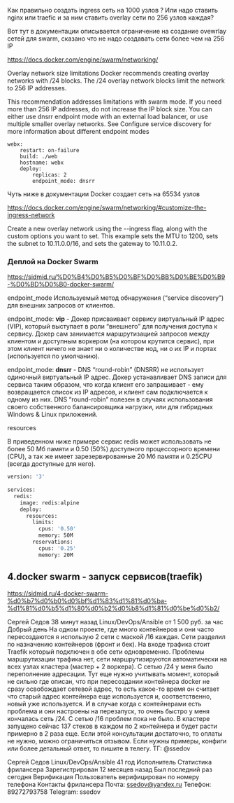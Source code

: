 Как правильно создать ingress сеть на 1000 узлов ?
Или надо ставить nginx или  traefic и за ним ставить overlay сети по 256 узлов каждая?

Вот тут в документации описывается ограничение на создание ovewrlay сетей для swarm, сказано что не надо создавать сети более чем на 256 IP

https://docs.docker.com/engine/swarm/networking/

Overlay network size limitations
Docker recommends creating overlay networks with /24 blocks. The /24 overlay network blocks limit the network to 256 IP addresses.

This recommendation addresses limitations with swarm mode. If you need more than 256 IP addresses, do not increase the IP block size. You can either use dnsrr endpoint mode with an external load balancer, or use multiple smaller overlay networks. See Configure service discovery for more information about different endpoint modes

```
webx:
    restart: on-failure
    build: ./web
    hostname: webx
    deploy:
        replicas: 2
        endpoint_mode: dnsrr
```

Чуть ниже в документации Docker создает сеть на 65534 узлов

https://docs.docker.com/engine/swarm/networking/#customize-the-ingress-network

Create a new overlay network using the --ingress flag, along with the custom options you want to set. This example sets the MTU to 1200, sets the subnet to 10.11.0.0/16, and sets the gateway to 10.11.0.2.


### Деплой на Docker Swarm
https://sidmid.ru/%D0%B4%D0%B5%D0%BF%D0%BB%D0%BE%D0%B9-%D0%BD%D0%B0-docker-swarm/

endpoint_mode
Используемый метод обнаружения (“service discovery”) для внешних запросов от клиентов.

endpoint_mode: **vip** - Докер присваивает сервису виртуальный IP адрес (VIP), который выступает в роли “внешнего” для получения доступа к сервису. Докер сам занимается маршрутизацией запросов между клиентом и доступным воркером (на котором крутится сервис), при этом клиент ничего не знает ни о количестве нод, ни о их IP и портах (используется по умолчанию).

endpoint_mode: **dnsrr** - DNS “round-robin” (DNSRR) не использует одиночный виртуальный IP адрес. Докер устанавливает DNS записи для сервиса таким образом, что когда клиент его запрашивает - ему возвращается список из IP адресов, и клиент сам подключается к одному из них. DNS “round-robin” полезен в случаях использования своего собственного балансировщика нагрузки, или для гибридных Windows & Linux приложений.

resources

В приведенном ниже примере сервис redis может использовать не более 50 Мб памяти и 0.50 (50%) доступного процессорного времени (CPU), а так же имеет зарезервированные 20 Мб памяти и 0.25CPU (всегда доступные для него).

```dockerfile
version: '3'
 
services:
  redis:
    image: redis:alpine
    deploy:
      resources:
        limits:
          cpus: '0.50'
          memory: 50M
        reservations:
          cpus: '0.25'
          memory: 20M
```

## 4.docker swarm - запуск сервисов(traefik)
https://sidmid.ru/4-docker-swarm-%d0%b7%d0%b0%d0%bf%d1%83%d1%81%d0%ba-%d1%81%d0%b5%d1%80%d0%b2%d0%b8%d1%81%d0%be%d0%b2/


Сергей Седов 38 минут назад
Linux/DevOps/Ansible
от 1 500 руб.
за час
Добрый день
На одном проекте, где много контейнеров и они часто пересоздаются я использую 2 сети с маской /16 каждая. Сети разделил по назначению контейнеров (фронт и бек). На входе трафика стоит Traefik который подключен в обе сети одновременно. Проблемы маршрутизации трафика нет, сети маршрутизируются автоматически на всех узлах кластера (мастер + 2 воркера).
С сетью /24 у меня было переполнение адресации. Тут еще нужно учитывать момент, который не сильно где описан, что при пересоздании контейнера docker не сразу освобождает сетевой адрес, то есть какое-то время он считает что старый адрес контейнера еще используется и, соответственно, новый уже используется. И в случае когда с контейнерами есть проблема и они настроены на перезапуск, то очень быстро у меня кончалась сеть /24. С сетью /16 проблем пока не было.
В кластере запущено сейчас 137 стеков в каждом по 2 контейнера и будет расти примерно в 2 раза еще.
Если этой консультации достаточно, то оплаты не нужно, можно ограничиться отзывом. Если нужны примеры, конфиги или более детальный ответ, то пишите в телегу.
ТГ: @ssedov

Сергей Седов
Linux/DevOps/Ansible
41 год
Исполнитель
Статистика фрилансера
Зарегистрирован 12 месяцев назад
Был последний раз сегодня
Верификация
Пользователь верифицирован по номеру телефона
Контакты фрилансера
Почта: ssedov@yandex.ru
Телефон: 89272793758
Telegram: ssedov